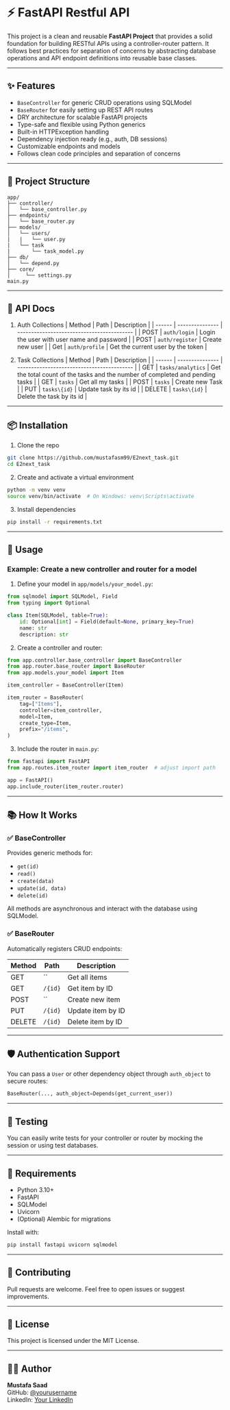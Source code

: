 # ⚡ FastAPI Restful API

This project is a clean and reusable **FastAPI Project** that provides a solid foundation for building RESTful APIs using a controller-router pattern. It follows best practices for separation of concerns by abstracting database operations and API endpoint definitions into reusable base classes.

---

## ✨ Features

- `BaseController` for generic CRUD operations using SQLModel
- `BaseRouter` for easily setting up REST API routes
- DRY architecture for scalable FastAPI projects
- Type-safe and flexible using Python generics
- Built-in HTTPException handling
- Dependency injection ready (e.g., auth, DB sessions)
- Customizable endpoints and models
- Follows clean code principles and separation of concerns

---

## 📁 Project Structure

```
app/
├── controller/
│   └── base_controller.py
├── endpoints/
│   └── base_router.py
├── models/
│   └── users/
|   |   └── user.py
|   └── task
|       └── task_model.py
├── db/
│   └── depend.py
├── core/
│     └── settings.py
main.py
```

---

## 📃 API Docs

1. Auth Collections
   | Method | Path | Description |
   | ------ | --------------- | ------------------------------------------ |
   | POST | `auth/login` | Login the user with user name and password |
   | POST | `auth/register` | Create new user |
   | Get | `auth/profile` | Get the current user by the token |

2. Task Collections
   | Method | Path | Description |
   | ------ | --------------- | ------------------------------------------ |
   | GET | `tasks/analytics` | Get the total count of the tasks and the number of completed and pending tasks |
   | GET | `tasks` | Get all my tasks |
   | POST | `tasks` | Create new Task |
   | PUT | `tasks\{id}` | Update task by its id |
   | DELETE | `tasks\{id}` | Delete the task by its id |

---

## 📦 Installation

1. Clone the repo

```bash
git clone https://github.com/mustafasm99/E2next_task.git
cd E2next_task
```

2. Create and activate a virtual environment

```bash
python -m venv venv
source venv/bin/activate  # On Windows: venv\Scripts\activate
```

3. Install dependencies

```bash
pip install -r requirements.txt
```

---

## 🚀 Usage

### Example: Create a new controller and router for a model

1. Define your model in `app/models/your_model.py`:

```python
from sqlmodel import SQLModel, Field
from typing import Optional

class Item(SQLModel, table=True):
    id: Optional[int] = Field(default=None, primary_key=True)
    name: str
    description: str
```

2. Create a controller and router:

```python
from app.controller.base_controller import BaseController
from app.router.base_router import BaseRouter
from app.models.your_model import Item

item_controller = BaseController(Item)

item_router = BaseRouter(
    tag=["Items"],
    controller=item_controller,
    model=Item,
    create_type=Item,
    prefix="/items",
)
```

3. Include the router in `main.py`:

```python
from fastapi import FastAPI
from app.routes.item_router import item_router  # adjust import path

app = FastAPI()
app.include_router(item_router.router)
```

---

## 📚 How It Works

### ✅ BaseController

Provides generic methods for:

- `get(id)`
- `read()`
- `create(data)`
- `update(id, data)`
- `delete(id)`

All methods are asynchronous and interact with the database using SQLModel.

### ✅ BaseRouter

Automatically registers CRUD endpoints:

| Method | Path    | Description       |
| ------ | ------- | ----------------- |
| GET    | ``      | Get all items     |
| GET    | `/{id}` | Get item by ID    |
| POST   | ``      | Create new item   |
| PUT    | `/{id}` | Update item by ID |
| DELETE | `/{id}` | Delete item by ID |

---

## 🛡️ Authentication Support

You can pass a `User` or other dependency object through `auth_object` to secure routes:

```python
BaseRouter(..., auth_object=Depends(get_current_user))
```

---

## 🧪 Testing

You can easily write tests for your controller or router by mocking the session or using test databases.

---

## 📖 Requirements

- Python 3.10+
- FastAPI
- SQLModel
- Uvicorn
- (Optional) Alembic for migrations

Install with:

```bash
pip install fastapi uvicorn sqlmodel
```

---

## 🤝 Contributing

Pull requests are welcome. Feel free to open issues or suggest improvements.

---

## 📄 License

This project is licensed under the MIT License.

---

## 👨‍💻 Author

**Mustafa Saad**  
GitHub: [@yourusername](https://github.com/mustafasm99)  
LinkedIn: [Your LinkedIn](https://www.linkedin.com/in/mustafa-saad-5b154b109/)
